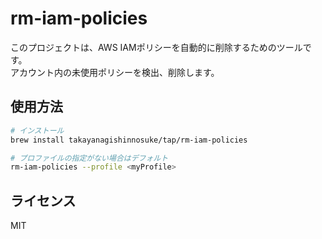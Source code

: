 # rm-iam-policies
このプロジェクトは、AWS IAMポリシーを自動的に削除するためのツールです。<br>
アカウント内の未使用ポリシーを検出、削除します。

## 使用方法
```bash
# インストール
brew install takayanagishinnosuke/tap/rm-iam-policies
```
```bash
# プロファイルの指定がない場合はデフォルト
rm-iam-policies --profile <myProfile>
```

## ライセンス
MIT

